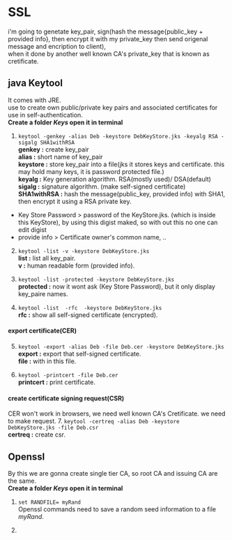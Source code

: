 # SSL  
i'm going to genetate key_pair,  sign(hash the message{public_key + provided info}, then encrypt it with my private_key then send origenal message and encription to client),  
when it done by another well known CA's private_key that is known as cretificate.

## java Keytool  
It comes with JRE.  
use to create own public/private key pairs and associated certificates for use in self-authentication.  
**Create a folder _Keys_ open it in terminal**  
  
1. `keytool -genkey -alias Deb -keystore DebKeyStore.jks -keyalg RSA -sigalg SHA1withRSA`  
**genkey :** create key_pair  
**alias :**	short name of key_pair  
**keystore :** store key_pair into a file(jks it stores keys and certificate. this may hold many keys, it is password protected file.)  
**keyalg :** Key generation algorithm. RSA(mostly used)/ DSA(default)  
**sigalg :** signature algorithm. (make self-signed certificate)  
**SHA1withRSA :** hash the message(public_key, provided info) with SHA1, then encrypt it using a RSA private key.   
- Key Store Password >	password of the KeyStore.jks. (which is inside this KeyStore), by using this digist maked, 
so with out this no one can edit digist 
- provide info > Certificate owner's common name, ..    
    				
2. `keytool -list -v -keystore DebKeyStore.jks`    
**list :** list all key_pair.    
**v :** human readable form (provided info).    
  
3. `keytool -list -protected -keystore DebKeyStore.jks`  
**protected :** now it wont ask (Key Store Password), but it only display key_paire names.   

4. `keytool -list  -rfc  -keystore DebKeyStore.jks`  
**rfc :** show all self-signed certificate (encrypted).    

#### export certificate(CER)  
5. `keytool -export -alias Deb -file Deb.cer -keystore DebKeyStore.jks`  
**export :** export that self-signed certificate.  
**file :** with in this file.  

6. `keytool -printcert -file Deb.cer`  
**printcert :** print certificate.  

#### create certificate signing request(CSR)   
CER won't work in browsers, we need well known CA's Cretificate. we need to make request.
7. `keytool -certreq -alias Deb -keystore DebKeyStore.jks -file Deb.csr`  
**certreq :** create csr.    

## Openssl  
By this we are gonna create single tier CA, so root CA and issuing CA are the same.  
**Create a folder _Keys_ open it in terminal**  
1. `set RANDFILE= myRand`  
Openssl commands need to save a random seed information to a file _myRand_.   

2. 



